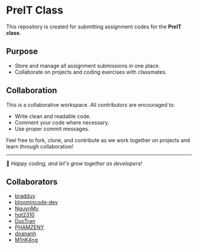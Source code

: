 # PreIT Class

This repository is created for submitting assignment codes for the **PreIT class**.

## Purpose
- Store and manage all assignment submissions in one place.
- Collaborate on projects and coding exercises with classmates.

## Collaboration
This is a collaborative workspace. All contributors are encouraged to:
- Write clean and readable code.
- Comment your code where necessary.
- Use proper commit messages.

Feel free to fork, clone, and contribute as we work together on projects and learn through collaboration!

---

📌 *Happy coding, and let's grow together as developers!*

## Collaborators
- [bradduy](https://github.com/bradduy)
- [bloomincode-dev](https://github.com/bloomincode-dev)
- [NguynMy](https://github.com/NguynMy)
- [hqt2310](https://github.com/hqt2310)
- [DucTran](https://github.com/trandangtrungduc)
- [PHAMZENY](https://github.com/PHAMZENY)
- [doananh](https://github.com/doananh04)
- [M1nK4ng](https://github.com/M1nK4ng)
